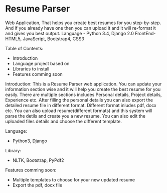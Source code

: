 # Resume Parser
Web Application, That helps you create best resumes for you step-by-step. And if you already have one then you can upload it and it will re-format it and gives you best output.
Language - Python 3.4, Django 2.0
FrontEnd- HTML5, JavaScript, Bootstrap4, CSS3


Table of Contents:
- Introduction
- Language project based on
- Libraries to install
- Features comming soon


Introduction:
This is a Resume Parser web application. You can update your information section wise and it will help you create the best resume for you easily. There are multiple sections includes Personal details, Project details, Experience etc. After filling the personal details you can also export the detailed resume file in different format. Different format inludes pdf, docx etc. 
You can also upload resume(different formats) and this system will parse the detils and create you a new resume. You can also edit the uploaded files details and choose the different template. 


Language: 
- Python3, Django

Library:
- NLTK, Bootstrap, PyPdf2

Features comming soon:
- Multiple templates to choose for your new updated resume
- Export the pdf, docx file

